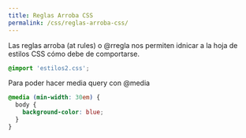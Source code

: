 ```yaml
---
title: Reglas Arroba CSS
permalink: /css/reglas-arroba-css/
---
```



Las reglas arroba (at rules) o @rregla nos permiten idnicar a la hoja de estilos CSS cómo debe de comportarse.

~~~css
@import 'estilos2.css';
~~~

Para poder hacer media query con @media


~~~css
@media (min-width: 30em) {
  body {
    background-color: blue;
  }
}
~~~